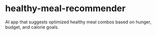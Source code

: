 # healthy-meal-recommender
AI app that suggests optimized healthy meal combos based on hunger, budget, and calorie goals.
